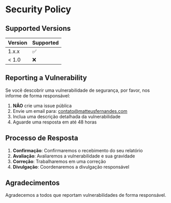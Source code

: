 # Security Policy

## Supported Versions

| Version | Supported          |
| ------- | ------------------ |
| 1.x.x   | :white_check_mark: |
| < 1.0   | :x:                |

## Reporting a Vulnerability

Se você descobrir uma vulnerabilidade de segurança, por favor, nos informe de forma responsável:

1. **NÃO** crie uma issue pública
2. Envie um email para: contato@matteusfernandes.com
3. Inclua uma descrição detalhada da vulnerabilidade
4. Aguarde uma resposta em até 48 horas

## Processo de Resposta

1. **Confirmação**: Confirmaremos o recebimento do seu relatório
2. **Avaliação**: Avaliaremos a vulnerabilidade e sua gravidade
3. **Correção**: Trabalharemos em uma correção
4. **Divulgação**: Coordenaremos a divulgação responsável

## Agradecimentos

Agradecemos a todos que reportam vulnerabilidades de forma responsável.
